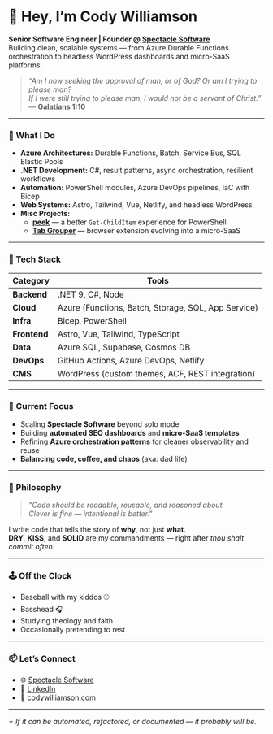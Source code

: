 # 👋 Hey, I’m Cody Williamson

**Senior Software Engineer | Founder @ [Spectacle Software](https://spectaclesoftware.com)**  
Building clean, scalable systems — from Azure Durable Functions orchestration to headless WordPress dashboards and micro-SaaS platforms.  

> _“Am I now seeking the approval of man, or of God? Or am I trying to please man?  
> If I were still trying to please man, I would not be a servant of Christ.”_  
> — **Galatians 1:10**

---

### 🧠 What I Do

- **Azure Architectures:** Durable Functions, Batch, Service Bus, SQL Elastic Pools  
- **.NET Development:** C#, result patterns, async orchestration, resilient workflows  
- **Automation:** PowerShell modules, Azure DevOps pipelines, IaC with Bicep  
- **Web Systems:** Astro, Tailwind, Vue, Netlify, and headless WordPress  
- **Misc Projects:**  
  - [**peek**](https://peek.codywilliamson.com) — a better `Get-ChildItem` experience for PowerShell  
  - [**Tab Grouper**](https://microsoftedge.microsoft.com/addons/detail/tab-grouper/cjamddajnhimgjogcgighnbaojgliccc) — browser extension evolving into a micro-SaaS  

---

### 🧰 Tech Stack

| Category | Tools |
|-----------|--------|
| **Backend** | .NET 9, C#, Node |
| **Cloud** | Azure (Functions, Batch, Storage, SQL, App Service) |
| **Infra** | Bicep, PowerShell |
| **Frontend** | Astro, Vue, Tailwind, TypeScript |
| **Data** | Azure SQL, Supabase, Cosmos DB |
| **DevOps** | GitHub Actions, Azure DevOps, Netlify |
| **CMS** | WordPress (custom themes, ACF, REST integration) |

---

### 🚀 Current Focus
- Scaling **Spectacle Software** beyond solo mode  
- Building **automated SEO dashboards** and **micro-SaaS templates**  
- Refining **Azure orchestration patterns** for cleaner observability and reuse  
- **Balancing code, coffee, and chaos** (aka: dad life)

---

### 🧩 Philosophy
> _"Code should be readable, reusable, and reasoned about.  
> Clever is fine — intentional is better."_  

I write code that tells the story of **why**, not just **what**.  
**DRY**, **KISS**, and **SOLID** are my commandments — right after *thou shalt commit often.*

---

### 🕹️ Off the Clock
- Baseball with my kiddos ⚾  
- Basshead 🎧  
- Studying theology and faith  
- Occasionally pretending to rest  

---

### 📫 Let’s Connect
- 🌐 [Spectacle Software](https://spectaclesoftware.com)  
- 💼 [LinkedIn](https://linkedin.com/in/codywilliamson)  
- 🧾 [codywilliamson.com](https://codywilliamson.com)

---

⭐ _If it can be automated, refactored, or documented — it probably will be._
